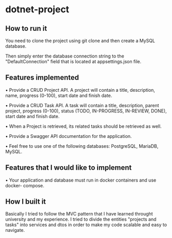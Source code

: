 # dotnet-project

## How to run it

You need to clone the project using git clone and then create a MySQL database. 

Then simply enter the database connection string to the "DefaultConnection" field that is located at appsettings.json file.

## Features implemented 
• Provide a CRUD Project API. A project will contain a title, description, name, progress
(0-100), start date and finish date.

• Provide a CRUD Task API. A task will contain a title, description, parent project,
progress (0-100), status (TODO, IN-PROGRESS, IN-REVIEW, DONE), start date and
finish date.

• When a Project is retrieved, its related tasks should be retrieved as well.

• Provide a Swagger API documentation for the application.

• Feel free to use one of the following databases: PostgreSQL, MariaDB, MySQL.

## Features that I would like to implement 
• Your application and database must run in docker containers and use docker-
compose.


## How I built it 

Basically I tried to follow the MVC pattern that I have learned throught university and my experience. 
I tried to divide the entities "projects and tasks" into services and dtos in order to make my code scalable and easy to navigate.
